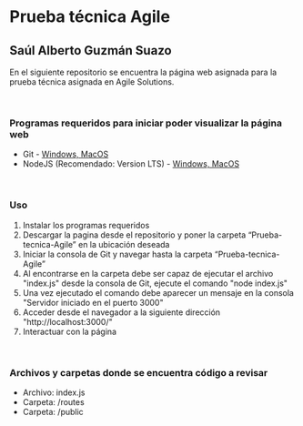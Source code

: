 # Prueba técnica Agile

## **Saúl Alberto Guzmán Suazo**

<p>
En el siguiente repositorio se encuentra la página web asignada para la prueba técnica asignada en Agile Solutions.
</p><br>
<h3>
Programas requeridos para iniciar poder visualizar la página web
</h3>
<ul>
    <li>Git - <a href="https://git-scm.com/downloads">Windows, MacOS</a></li>
    <li>NodeJS (Recomendado: Version LTS) - <a href="https://nodejs.org/es/download/">Windows, MacOS</a></li>
</ul><br>
<h3>
Uso
</h3>
<ol>
    <li>Instalar los programas requeridos</li>
    <li>Descargar la pagina desde el repositorio y poner la carpeta “Prueba-tecnica-Agile” en la ubicación deseada</li>
    <li>Iniciar la consola de Git y navegar hasta la carpeta “Prueba-tecnica-Agile”</li>
    <li>Al encontrarse en la carpeta debe ser capaz de ejecutar el archivo "index.js" desde la consola de Git, ejecute el comando "node index.js"</li>
    <li>Una vez ejecutado el comando debe aparecer un mensaje en la consola "Servidor iniciado en el puerto 3000"</li>
    <li>Acceder desde el navegador a la siguiente dirección "http://localhost:3000/"</li>
    <li>Interactuar con la página</li>
</ol><br>
<h3>
Archivos y carpetas donde se encuentra código a revisar
</h3>
<ul>
    <li>Archivo: index.js</li>
    <li>Carpeta: /routes</li>
    <li>Carpeta: /public</li>
</ul>